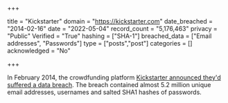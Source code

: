 +++

title = "Kickstarter"
domain = "https://kickstarter.com"
date_breached = "2014-02-16"
date = "2022-05-04"
record_count = "5,176,463"
privacy = "Public"
Verified = "True"
hashing = ["SHA-1"]
breached_data = ["Email addresses", "Passwords"]
type = ["posts","post"]
categories = []
acknowledged = "No"


+++


In February 2014, the crowdfunding platform <a href="https://www.kickstarter.com/blog/important-kickstarter-security-notice" target="_blank" rel="noopener">Kickstarter announced they'd suffered a data breach</a>. The breach contained almost 5.2 million unique email addresses, usernames and salted SHA1 hashes of passwords.

